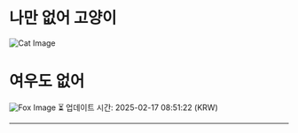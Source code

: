 
# 나만 없어 고양이

![Cat Image](https://cdn2.thecatapi.com/images/bku.jpg)

# 여우도 없어
![Fox Image](https://randomfox.ca/images/85.jpg)
⏳ 업데이트 시간: 2025-02-17 08:51:22 (KRW)

---
